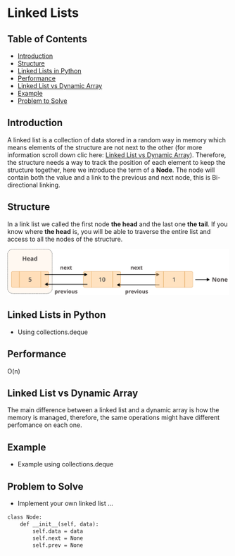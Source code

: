 # Linked Lists

## Table of Contents

* [Introduction](#introduction)
* [Structure](#structure)
* [Linked Lists in Python](#linked-lists-in-python)
* [Performance](#performance)
* [Linked List vs Dynamic Array](#differences-between-a-linked-list-and-a-dynamic-array)
* [Example](#example)
* [Problem to Solve](#problem-to-solve)

## Introduction
A linked list is a collection of data stored in a random way in memory which means elements of the structure are not next to the other (for more information scroll down clic here: [Linked List vs Dynamic Array](#differences-between-a-linked-list-and-a-dynamic-array)). Therefore, the structure needs a way to track the position of each element to keep the structure together, here we introduce the term of a __Node__. The node will contain both the value and a link to the previous and next node, this is Bi-directional linking.

## Structure

In a link list we called the first node __the head__ and the last one __the tail__. If you know where __the head__ is, you will be able to traverse the entire list and access to all the nodes of the structure.   

![realpython.com](Group_21.webp)

## Linked Lists in Python
* Using collections.deque

## Performance
O(n)

## Linked List vs Dynamic Array

The main difference between a linked list and a dynamic array is how the memory is managed, therefore, the same operations might have different perfomance on each one.

## Example
* Example using collections.deque

## Problem to Solve
* Implement your own linked list ...
```
class Node:
    def __init__(self, data):
        self.data = data
        self.next = None
        self.prev = None
```

